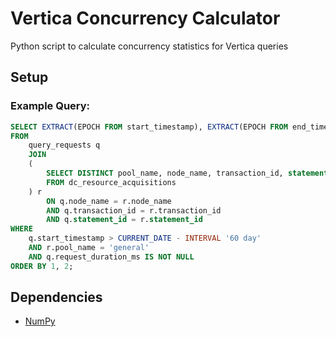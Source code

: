 # Vertica Concurrency Calculator
Python script to calculate concurrency statistics for Vertica queries

## Setup

### Example Query:

```sql
SELECT EXTRACT(EPOCH FROM start_timestamp), EXTRACT(EPOCH FROM end_timestamp)
FROM
    query_requests q
    JOIN
    (
        SELECT DISTINCT pool_name, node_name, transaction_id, statement_id
        FROM dc_resource_acquisitions
    ) r
        ON q.node_name = r.node_name
        AND q.transaction_id = r.transaction_id
        AND q.statement_id = r.statement_id
WHERE
    q.start_timestamp > CURRENT_DATE - INTERVAL '60 day'
    AND r.pool_name = 'general'
    AND q.request_duration_ms IS NOT NULL
ORDER BY 1, 2;
```

## Dependencies

+ [NumPy](http://www.numpy.org/)
